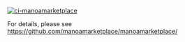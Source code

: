[![ci-manoamarketplace](https://github.com/manoamarketplace/manoamarketplace/actions/workflows/ci.yml/badge.svg)](https://github.com/manoamarketplace/manoamarketplace/actions/workflows/ci.yml/)

For details, please see https://github.com/manoamarketplace/manoamarketplace/
